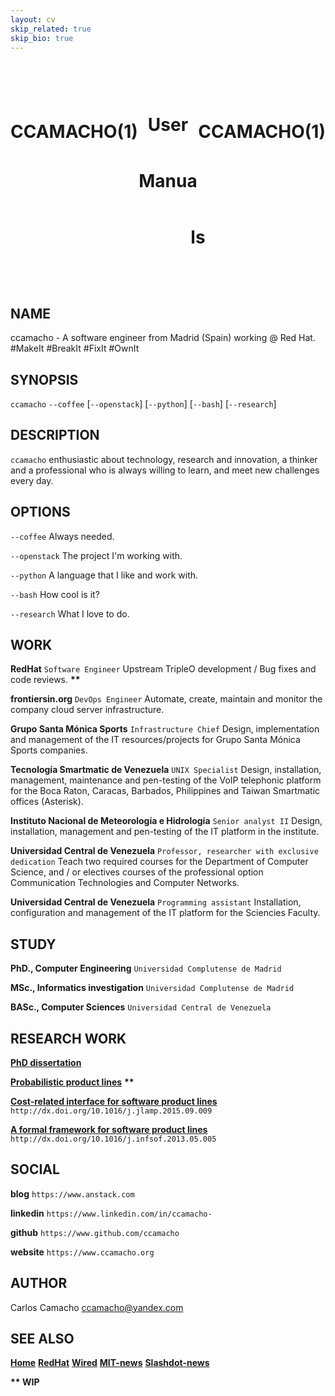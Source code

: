 ```yaml
---
layout: cv
skip_related: true
skip_bio: true
---
```


<br/>
<div id="cv-header">
   <div style="float: left"><h1>CCAMACHO(1)</h1></div>
   <div style="float: right"><h1>CCAMACHO(1)</h1></div>
   <div style="margin: 0 auto; width: 600px;text-align: center;vertical-align: middle;line-height: 90px;"><h1>User Manuals</h1></div>
</div>
<br/>

NAME
----

ccamacho - A software engineer from Madrid (Spain) working @ Red Hat. #MakeIt #BreakIt #FixIt #OwnIt

SYNOPSIS
--------

`ccamacho` `--coffee` [`--openstack`] [`--python`] [`--bash`] [`--research`]

DESCRIPTION
-----------

`ccamacho` enthusiastic about technology, research and innovation,
a thinker and a professional who is always willing to learn, and
meet new challenges every day.

OPTIONS
-------

`--coffee`
  Always needed.

`--openstack`
  The project I'm working with.

`--python`
  A language that I like and work with.

`--bash`
  How cool is it?

`--research`
  What I love to do.

WORK
----

**RedHat** `Software Engineer` Upstream TripleO development / Bug fixes and code reviews. **\*\***

**frontiersin.org** `DevOps Engineer` Automate, create, maintain and monitor the company cloud server infrastructure.

**Grupo Santa Mónica Sports** `Infrastructure Chief` Design, implementation and management of the IT resources/projects for Grupo Santa Mónica Sports companies.

**Tecnología Smartmatic de Venezuela** `UNIX Specialist` Design, installation, management, maintenance and pen-testing of the VoIP telephonic platform for the Boca Raton, Caracas, Barbados, Philippines and Taiwan Smartmatic offices (Asterisk).

**Instituto Nacional de Meteorología e Hidrología** `Senior analyst II` Design, installation, management and pen-testing of the IT platform in the institute.

**Universidad Central de Venezuela** `Professor, researcher with exclusive dedication` Teach two required courses for the Department of Computer Science, and / or electives courses of the professional option Communication Technologies and Computer Networks.

**Universidad Central de Venezuela** `Programming assistant` Installation, configuration and management of the IT platform for the Sciencies Faculty.

STUDY
-----

**PhD., Computer Engineering** `Universidad Complutense de Madrid`

**MSc., Informatics investigation** `Universidad Complutense de Madrid`

**BASc., Computer Sciences** `Universidad Central de Venezuela`

RESEARCH WORK
-------------

**[PhD dissertation](http://www.ccamacho.org/phd/)**

**[Probabilistic product lines](http://www.ccamacho.org/phd/resources/03_probabilistic_software_product_lines.pdf)** **\*\***

**[Cost-related interface for software product lines](http://www.ccamacho.org/phd/resources/02_cost-related_interface_for_software_product_lines.pdf)** ``http://dx.doi.org/10.1016/j.jlamp.2015.09.009``

**[A formal framework for software product lines](http://www.ccamacho.org/phd/resources/01_a_formal_framework_for_software_product_lines.pdf)** ``http://dx.doi.org/10.1016/j.infsof.2013.05.005``

SOCIAL
------

**blog** `https://www.anstack.com`

**linkedin** `https://www.linkedin.com/in/ccamacho-`

**github** `https://www.github.com/ccamacho`

**website** `https://www.ccamacho.org`

AUTHOR
------

Carlos Camacho <ccamacho@yandex.com>

SEE ALSO
--------

**[Home](http://www.ccamacho.org)** **[RedHat](https://www.redhat.com)** **[Wired](https://www.wired.com)** **[MIT-news](http://news.mit.edu/)** **[Slashdot-news](https://developers.slashdot.org/)**

**\*\* WIP**
